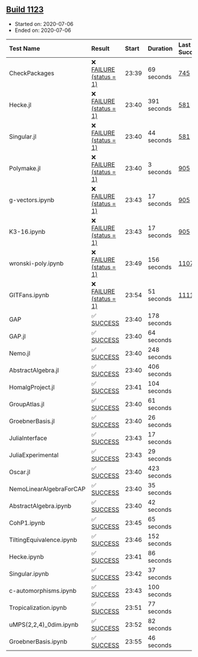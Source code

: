 ## [Build 1123](https://oscarci.mathematik.uni-kl.de/job/oscar-julia-1.4/1123/)

* Started on: 2020-07-06
* Ended on: 2020-07-06

| Test Name    | Result | Start | Duration | Last Success | First Failure |
|:-------------|:-------|:------|:---------|:-------------|:--------------|
| CheckPackages | ❌ [FAILURE (status = 1)](https://oscarci.mathematik.uni-kl.de/job/oscar-julia-1.4/1123/artifact/logs/build-1123/CheckPackages.log) | 23:39 | 69 seconds | [745](https://oscarci.mathematik.uni-kl.de/job/oscar-julia-1.4/745/) | [746](https://oscarci.mathematik.uni-kl.de/job/oscar-julia-1.4/746/) |
| Hecke.jl | ❌ [FAILURE (status = 1)](https://oscarci.mathematik.uni-kl.de/job/oscar-julia-1.4/1123/artifact/logs/build-1123/Hecke.jl.log) | 23:40 | 391 seconds | [581](https://oscarci.mathematik.uni-kl.de/job/oscar-julia-1.4/581/) | [582](https://oscarci.mathematik.uni-kl.de/job/oscar-julia-1.4/582/) |
| Singular.jl | ❌ [FAILURE (status = 1)](https://oscarci.mathematik.uni-kl.de/job/oscar-julia-1.4/1123/artifact/logs/build-1123/Singular.jl.log) | 23:40 | 44 seconds | [581](https://oscarci.mathematik.uni-kl.de/job/oscar-julia-1.4/581/) | [582](https://oscarci.mathematik.uni-kl.de/job/oscar-julia-1.4/582/) |
| Polymake.jl | ❌ [FAILURE (status = 1)](https://oscarci.mathematik.uni-kl.de/job/oscar-julia-1.4/1123/artifact/logs/build-1123/Polymake.jl.log) | 23:40 | 3 seconds | [905](https://oscarci.mathematik.uni-kl.de/job/oscar-julia-1.4/905/) | [907](https://oscarci.mathematik.uni-kl.de/job/oscar-julia-1.4/907/) |
| g-vectors.ipynb | ❌ [FAILURE (status = 1)](https://oscarci.mathematik.uni-kl.de/job/oscar-julia-1.4/1123/artifact/logs/build-1123/g-vectors.ipynb.log) | 23:43 | 17 seconds | [905](https://oscarci.mathematik.uni-kl.de/job/oscar-julia-1.4/905/) | [907](https://oscarci.mathematik.uni-kl.de/job/oscar-julia-1.4/907/) |
| K3-16.ipynb | ❌ [FAILURE (status = 1)](https://oscarci.mathematik.uni-kl.de/job/oscar-julia-1.4/1123/artifact/logs/build-1123/K3-16.ipynb.log) | 23:43 | 17 seconds | [905](https://oscarci.mathematik.uni-kl.de/job/oscar-julia-1.4/905/) | [907](https://oscarci.mathematik.uni-kl.de/job/oscar-julia-1.4/907/) |
| wronski-poly.ipynb | ❌ [FAILURE (status = 1)](https://oscarci.mathematik.uni-kl.de/job/oscar-julia-1.4/1123/artifact/logs/build-1123/wronski-poly.ipynb.log) | 23:49 | 156 seconds | [1107](https://oscarci.mathematik.uni-kl.de/job/oscar-julia-1.4/1107/) | [1108](https://oscarci.mathematik.uni-kl.de/job/oscar-julia-1.4/1108/) |
| GITFans.ipynb | ❌ [FAILURE (status = 1)](https://oscarci.mathematik.uni-kl.de/job/oscar-julia-1.4/1123/artifact/logs/build-1123/GITFans.ipynb.log) | 23:54 | 51 seconds | [1111](https://oscarci.mathematik.uni-kl.de/job/oscar-julia-1.4/1111/) | [1112](https://oscarci.mathematik.uni-kl.de/job/oscar-julia-1.4/1112/) |
| GAP | ✅ [SUCCESS](https://oscarci.mathematik.uni-kl.de/job/oscar-julia-1.4/1123/artifact/logs/build-1123/GAP.log) | 23:40 | 178 seconds |  |  |
| GAP.jl | ✅ [SUCCESS](https://oscarci.mathematik.uni-kl.de/job/oscar-julia-1.4/1123/artifact/logs/build-1123/GAP.jl.log) | 23:40 | 64 seconds |  |  |
| Nemo.jl | ✅ [SUCCESS](https://oscarci.mathematik.uni-kl.de/job/oscar-julia-1.4/1123/artifact/logs/build-1123/Nemo.jl.log) | 23:40 | 248 seconds |  |  |
| AbstractAlgebra.jl | ✅ [SUCCESS](https://oscarci.mathematik.uni-kl.de/job/oscar-julia-1.4/1123/artifact/logs/build-1123/AbstractAlgebra.jl.log) | 23:40 | 406 seconds |  |  |
| HomalgProject.jl | ✅ [SUCCESS](https://oscarci.mathematik.uni-kl.de/job/oscar-julia-1.4/1123/artifact/logs/build-1123/HomalgProject.jl.log) | 23:41 | 104 seconds |  |  |
| GroupAtlas.jl | ✅ [SUCCESS](https://oscarci.mathematik.uni-kl.de/job/oscar-julia-1.4/1123/artifact/logs/build-1123/GroupAtlas.jl.log) | 23:40 | 61 seconds |  |  |
| GroebnerBasis.jl | ✅ [SUCCESS](https://oscarci.mathematik.uni-kl.de/job/oscar-julia-1.4/1123/artifact/logs/build-1123/GroebnerBasis.jl.log) | 23:40 | 26 seconds |  |  |
| JuliaInterface | ✅ [SUCCESS](https://oscarci.mathematik.uni-kl.de/job/oscar-julia-1.4/1123/artifact/logs/build-1123/JuliaInterface.log) | 23:43 | 17 seconds |  |  |
| JuliaExperimental | ✅ [SUCCESS](https://oscarci.mathematik.uni-kl.de/job/oscar-julia-1.4/1123/artifact/logs/build-1123/JuliaExperimental.log) | 23:43 | 29 seconds |  |  |
| Oscar.jl | ✅ [SUCCESS](https://oscarci.mathematik.uni-kl.de/job/oscar-julia-1.4/1123/artifact/logs/build-1123/Oscar.jl.log) | 23:40 | 423 seconds |  |  |
| NemoLinearAlgebraForCAP | ✅ [SUCCESS](https://oscarci.mathematik.uni-kl.de/job/oscar-julia-1.4/1123/artifact/logs/build-1123/NemoLinearAlgebraForCAP.log) | 23:40 | 35 seconds |  |  |
| AbstractAlgebra.ipynb | ✅ [SUCCESS](https://oscarci.mathematik.uni-kl.de/job/oscar-julia-1.4/1123/artifact/logs/build-1123/AbstractAlgebra.ipynb.log) | 23:40 | 42 seconds |  |  |
| CohP1.ipynb | ✅ [SUCCESS](https://oscarci.mathematik.uni-kl.de/job/oscar-julia-1.4/1123/artifact/logs/build-1123/CohP1.ipynb.log) | 23:45 | 65 seconds |  |  |
| TiltingEquivalence.ipynb | ✅ [SUCCESS](https://oscarci.mathematik.uni-kl.de/job/oscar-julia-1.4/1123/artifact/logs/build-1123/TiltingEquivalence.ipynb.log) | 23:46 | 152 seconds |  |  |
| Hecke.ipynb | ✅ [SUCCESS](https://oscarci.mathematik.uni-kl.de/job/oscar-julia-1.4/1123/artifact/logs/build-1123/Hecke.ipynb.log) | 23:41 | 86 seconds |  |  |
| Singular.ipynb | ✅ [SUCCESS](https://oscarci.mathematik.uni-kl.de/job/oscar-julia-1.4/1123/artifact/logs/build-1123/Singular.ipynb.log) | 23:42 | 37 seconds |  |  |
| c-automorphisms.ipynb | ✅ [SUCCESS](https://oscarci.mathematik.uni-kl.de/job/oscar-julia-1.4/1123/artifact/logs/build-1123/c-automorphisms.ipynb.log) | 23:43 | 100 seconds |  |  |
| Tropicalization.ipynb | ✅ [SUCCESS](https://oscarci.mathematik.uni-kl.de/job/oscar-julia-1.4/1123/artifact/logs/build-1123/Tropicalization.ipynb.log) | 23:51 | 77 seconds |  |  |
| uMPS(2,2,4)_0dim.ipynb | ✅ [SUCCESS](https://oscarci.mathematik.uni-kl.de/job/oscar-julia-1.4/1123/artifact/logs/build-1123/uMPS-2-2-4-_0dim.ipynb.log) | 23:52 | 82 seconds |  |  |
| GroebnerBasis.ipynb | ✅ [SUCCESS](https://oscarci.mathematik.uni-kl.de/job/oscar-julia-1.4/1123/artifact/logs/build-1123/GroebnerBasis.ipynb.log) | 23:55 | 46 seconds |  |  |
